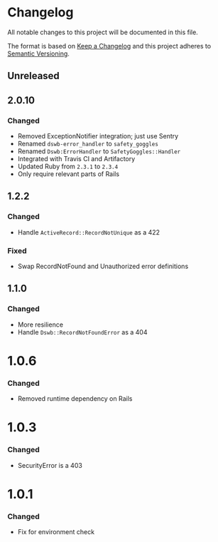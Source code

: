 # Changelog
All notable changes to this project will be documented in this file.

The format is based on [Keep a Changelog](http://keepachangelog.com/en/1.0.0/)
and this project adheres to [Semantic Versioning](http://semver.org/spec/v2.0.0.html).

## Unreleased

## 2.0.10
### Changed
-   Removed ExceptionNotifier integration; just use Sentry
-   Renamed `dswb-error_handler` to `safety_goggles`
-   Renamed `Dswb:ErrorHandler` to `SafetyGoggles::Handler`
-   Integrated with Travis CI and Artifactory
-   Updated Ruby from `2.3.1` to `2.3.4`
-   Only require relevant parts of Rails

## 1.2.2
### Changed
*   Handle `ActiveRecord::RecordNotUnique` as a 422

### Fixed
*   Swap RecordNotFound and Unauthorized error definitions

## 1.1.0
### Changed
*   More resilience
*   Handle `Dswb::RecordNotFoundError` as a 404

# 1.0.6
### Changed
*   Removed runtime dependency on Rails

# 1.0.3
### Changed
*   SecurityError is a 403

# 1.0.1
### Changed
*   Fix for environment check
